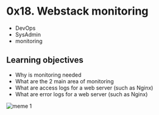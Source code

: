 # 0x18. Webstack monitoring

- DevOps
- SysAdmin
- monitoring

## Learning objectives

- Why is monitoring needed
- What are the 2 main area of monitoring
- What are access logs for a web server (such as Nginx)
- What are error logs for a web server (such as Nginx)

![meme 1](https://s3.amazonaws.com/intranet-projects-files/holbertonschool-sysadmin_devops/281/hb3pAsO.png)